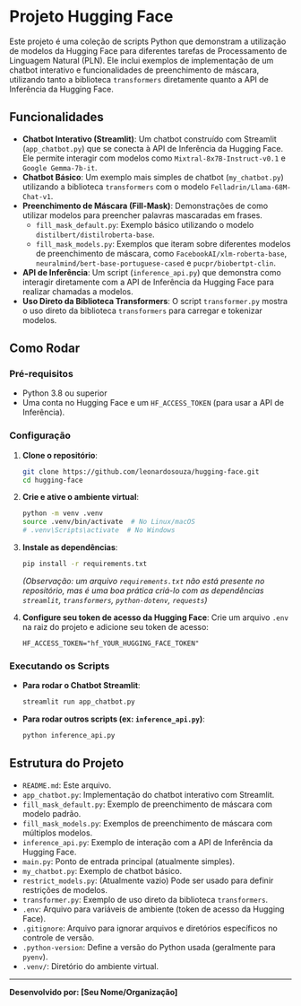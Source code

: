 # Projeto Hugging Face

Este projeto é uma coleção de scripts Python que demonstram a utilização de modelos da Hugging Face para diferentes tarefas de Processamento de Linguagem Natural (PLN). Ele inclui exemplos de implementação de um chatbot interativo e funcionalidades de preenchimento de máscara, utilizando tanto a biblioteca `transformers` diretamente quanto a API de Inferência da Hugging Face.

## Funcionalidades

- **Chatbot Interativo (Streamlit)**: Um chatbot construído com Streamlit (`app_chatbot.py`) que se conecta à API de Inferência da Hugging Face. Ele permite interagir com modelos como `Mixtral-8x7B-Instruct-v0.1` e `Google Gemma-7b-it`.
- **Chatbot Básico**: Um exemplo mais simples de chatbot (`my_chatbot.py`) utilizando a biblioteca `transformers` com o modelo `Felladrin/Llama-68M-Chat-v1`.
- **Preenchimento de Máscara (Fill-Mask)**: Demonstrações de como utilizar modelos para preencher palavras mascaradas em frases.
    - `fill_mask_default.py`: Exemplo básico utilizando o modelo `distilbert/distilroberta-base`.
    - `fill_mask_models.py`: Exemplos que iteram sobre diferentes modelos de preenchimento de máscara, como `FacebookAI/xlm-roberta-base`, `neuralmind/bert-base-portuguese-cased` e `pucpr/biobertpt-clin`.
- **API de Inferência**: Um script (`inference_api.py`) que demonstra como interagir diretamente com a API de Inferência da Hugging Face para realizar chamadas a modelos.
- **Uso Direto da Biblioteca Transformers**: O script `transformer.py` mostra o uso direto da biblioteca `transformers` para carregar e tokenizar modelos.

## Como Rodar

### Pré-requisitos

- Python 3.8 ou superior
- Uma conta no Hugging Face e um `HF_ACCESS_TOKEN` (para usar a API de Inferência).

### Configuração

1. **Clone o repositório**:
   ```bash
   git clone https://github.com/leonardosouza/hugging-face.git
   cd hugging-face
   ```

2. **Crie e ative o ambiente virtual**:
   ```bash
   python -m venv .venv
   source .venv/bin/activate  # No Linux/macOS
   # .venv\Scripts\activate  # No Windows
   ```

3. **Instale as dependências**:
   ```bash
   pip install -r requirements.txt
   ```
   *(Observação: um arquivo `requirements.txt` não está presente no repositório, mas é uma boa prática criá-lo com as dependências `streamlit`, `transformers`, `python-dotenv`, `requests`)*

4. **Configure seu token de acesso da Hugging Face**:
   Crie um arquivo `.env` na raiz do projeto e adicione seu token de acesso:
   ```
   HF_ACCESS_TOKEN="hf_YOUR_HUGGING_FACE_TOKEN"
   ```

### Executando os Scripts

- **Para rodar o Chatbot Streamlit**:
   ```bash
   streamlit run app_chatbot.py
   ```

- **Para rodar outros scripts (ex: `inference_api.py`)**:
   ```bash
   python inference_api.py
   ```

## Estrutura do Projeto

- `README.md`: Este arquivo.
- `app_chatbot.py`: Implementação do chatbot interativo com Streamlit.
- `fill_mask_default.py`: Exemplo de preenchimento de máscara com modelo padrão.
- `fill_mask_models.py`: Exemplos de preenchimento de máscara com múltiplos modelos.
- `inference_api.py`: Exemplo de interação com a API de Inferência da Hugging Face.
- `main.py`: Ponto de entrada principal (atualmente simples).
- `my_chatbot.py`: Exemplo de chatbot básico.
- `restrict_models.py`: (Atualmente vazio) Pode ser usado para definir restrições de modelos.
- `transformer.py`: Exemplo de uso direto da biblioteca `transformers`.
- `.env`: Arquivo para variáveis de ambiente (token de acesso da Hugging Face).
- `.gitignore`: Arquivo para ignorar arquivos e diretórios específicos no controle de versão.
- `.python-version`: Define a versão do Python usada (geralmente para `pyenv`).
- `.venv/`: Diretório do ambiente virtual.

---
**Desenvolvido por: [Seu Nome/Organização]**
